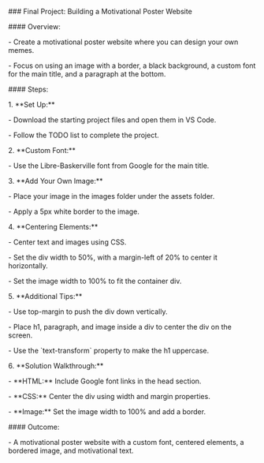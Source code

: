 \### Final Project: Building a Motivational Poster Website

\#### Overview:

\- Create a motivational poster website where you can design your own memes.

\- Focus on using an image with a border, a black background, a custom font for the main title, and a paragraph at the bottom.

\#### Steps:

1\. \*\*Set Up:\*\*

\- Download the starting project files and open them in VS Code.

\- Follow the TODO list to complete the project.

2\. \*\*Custom Font:\*\*

\- Use the Libre-Baskerville font from Google for the main title.

3\. \*\*Add Your Own Image:\*\*

\- Place your image in the images folder under the assets folder.

\- Apply a 5px white border to the image.

4\. \*\*Centering Elements:\*\*

\- Center text and images using CSS.

\- Set the div width to 50%, with a margin-left of 20% to center it horizontally.

\- Set the image width to 100% to fit the container div.

5\. \*\*Additional Tips:\*\*

\- Use top-margin to push the div down vertically.

\- Place h1, paragraph, and image inside a div to center the div on the screen.

\- Use the \`text-transform\` property to make the h1 uppercase.

6\. \*\*Solution Walkthrough:\*\*

\- \*\*HTML:\*\* Include Google font links in the head section.

\- \*\*CSS:\*\* Center the div using width and margin properties.

\- \*\*Image:\*\* Set the image width to 100% and add a border.

\#### Outcome:

\- A motivational poster website with a custom font, centered elements, a bordered image, and motivational text.

